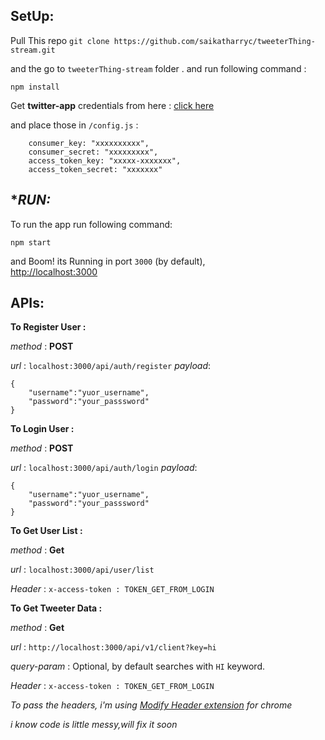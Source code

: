 ## **SetUp:**

Pull This repo `git clone https://github.com/saikatharryc/tweeterThing-stream.git`

and the go to `tweeterThing-stream` folder .
and run following command : 
```
npm install  
```

Get **twitter-app** credentials from here : [click here](https://apps.twitter.com/)

and place those in `/config.js` :
```
	consumer_key: "xxxxxxxxxx",
    consumer_secret: "xxxxxxxxx",
    access_token_key: "xxxxx-xxxxxxx",
    access_token_secret: "xxxxxxx"
```

## **RUN:*

To run the app run following command:
```
npm start
```
and Boom! its Running in port `3000` (by default),  
[http://localhost:3000](http://localhost:3000)



## **APIs:**

**To Register User :**

*method* :  **POST**

*url* : `localhost:3000/api/auth/register`
*payload*:
```
{
	"username":"yuor_username",
	"password":"your_passsword"
}
```


**To Login User :**

*method* :  **POST**

*url* : `localhost:3000/api/auth/login`
*payload*:
```
{
	"username":"yuor_username",
	"password":"your_passsword"
}
```


**To Get User List :**

*method* :  **Get**

*url* : `localhost:3000/api/user/list`

*Header* : `x-access-token : TOKEN_GET_FROM_LOGIN`



**To Get Tweeter Data :**

*method* :  **Get**

*url* : `http://localhost:3000/api/v1/client?key=hi`

*query-param* : Optional, by default searches with `HI` keyword.

*Header* : `x-access-token : TOKEN_GET_FROM_LOGIN`




*To pass the headers, i'm using [Modify Header extension](https://chrome.google.com/webstore/detail/modheader/idgpnmonknjnojddfkpgkljpfnnfcklj) for chrome*

*i know code is little messy,will fix it soon*
